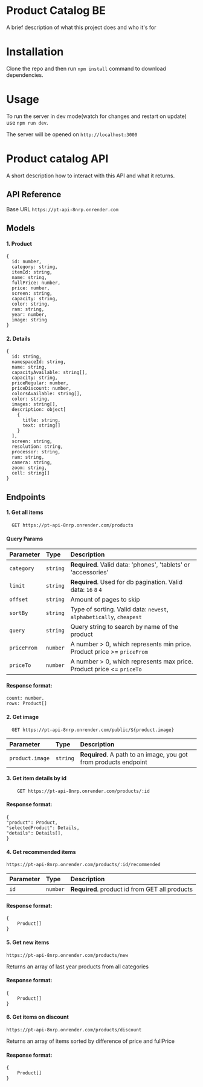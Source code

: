 # Product Catalog BE

A brief description of what this project does and who it's for

# Installation

Clone the repo and then run `npm install` command to download dependencies.


# Usage

To run the server in dev mode(watch for changes and restart on update) use `npm run dev`.

The server will be opened on `http://localhost:3000`


# Product catalog API

A short description how to interact with this API and what it returns.


## API Reference


Base URL `https://pt-api-8nrp.onrender.com`

## Models

#### 1. Product
```
{
  id: number,
  category: string,
  itemId: string,
  name: string,
  fullPrice: number,
  price: number,
  screen: string,
  capacity: string,
  color: string,
  ram: string,
  year: number,
  image: string
}
```

#### 2. Details

```
{
  id: string,
  namespaceId: string,
  name: string,
  capacityAvailable: string[],
  capacity: string,
  priceRegular: number,
  priceDiscount: number,
  colorsAvailable: string[],
  color: string,
  images: string[],
  description: object[
    {
      title: string,
      text: string[]
    }
  ],
  screen: string,
  resolution: string,
  processor: string,
  ram: string,
  camera: string,
  zoom: string,
  cell: string[]
}
```


## Endpoints

#### 1. Get all items

```http
  GET https://pt-api-8nrp.onrender.com/products
```
#### Query Params
| Parameter | Type     | Description                       |
| :-------- | :------- | :-------------------------------- |
| `category`| `string` | **Required**. Valid data: 'phones', 'tablets' or 'accessories' |
| `limit`|`string`|**Required**. Used for db pagination. Valid data: `16` `8` `4`
|`offset`|`string`|Amount of pages to skip|
|`sortBy`|`string`|Type of sorting. Valid data: `newest`, `alphabetically`, `cheapest`|
|`query`|`string`|Query string to search by name of the product|
|`priceFrom`|`number`|A number > 0, which represents min price. Product price >= `priceFrom`|
|`priceTo`|`number`|A number > 0, which represents max price. Product price <= `priceTo`|

#### Response format:
    count: number.
    rows: Product[]

#### 2. Get image

```http
  GET https://pt-api-8nrp.onrender.com/public/${product.image}
```

| Parameter | Type     | Description                       |
| :-------- | :------- | :-------------------------------- |
| `product.image`| `string` | **Required**. A path to an image, you got from products endpoint |

#### 3. Get item details by id

```http
    GET https://pt-api-8nrp.onrender.com/products/:id
```

#### Response format:
```
{
"product": Product,
"selectedProduct": Details,
"details": Details[],
}
```

#### 4. Get recommended items

```http
https://pt-api-8nrp.onrender.com/products/:id/recommended
```
| Parameter | Type     | Description                       |
| :-------- | :------- | :-------------------------------- |
| `id`| `number` | **Required**. product id from GET all products |

#### Response format:
```
{
    Product[]
}
```

#### 5. Get new items

```http
https://pt-api-8nrp.onrender.com/products/new
```

Returns an array of last year products from all categories

#### Response format:
```
{
    Product[]
}
```

#### 6. Get items on discount

```http
https://pt-api-8nrp.onrender.com/products/discount
```

Returns an array of items sorted by difference of price and fullPrice

#### Response format:
```
{
    Product[]
}
```
